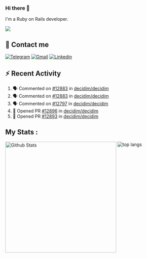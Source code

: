 ### Hi there 👋

I'm a Ruby on Rails developer.

<img src="https://komarev.com/ghpvc/?username=antopalidi&color=blueviolet&style=for-the-badge">

## 📩 Contact me 
[![Telegram](https://img.shields.io/badge/Telegram-2CA5E0?style=for-the-badge&logo=telegram&logoColor=white)](https://t.me/anna_top)
[![Gmail](https://img.shields.io/badge/email-D14836?style=for-the-badge&logo=gmail&logoColor=white)](mailto:topalidisanna@gmail.com)
[![Linkedin](https://img.shields.io/badge/LinkedIn-0077B5?style=for-the-badge&logo=linkedin&logoColor=white)](https://www.linkedin.com/in/topalidi/)
<!-- [![Codewars](https://img.shields.io/badge/Codewars-B1361E?style=for-the-badge&logo=Codewars&logoColor=white)](https://www.codewars.com/users/antopalidi) -->

## :zap: Recent Activity

<!--START_SECTION:activity-->
1. 🗣 Commented on [#12883](https://github.com/decidim/decidim/pull/12883#issuecomment-2145152091) in [decidim/decidim](https://github.com/decidim/decidim)
2. 🗣 Commented on [#12883](https://github.com/decidim/decidim/pull/12883#issuecomment-2139494381) in [decidim/decidim](https://github.com/decidim/decidim)
3. 🗣 Commented on [#12797](https://github.com/decidim/decidim/issues/12797#issuecomment-2139280180) in [decidim/decidim](https://github.com/decidim/decidim)
4. 💪 Opened PR [#12896](https://github.com/decidim/decidim/pull/12896) in [decidim/decidim](https://github.com/decidim/decidim)
5. 💪 Opened PR [#12893](https://github.com/decidim/decidim/pull/12893) in [decidim/decidim](https://github.com/decidim/decidim)
<!--END_SECTION:activity-->

## My Stats :
<!--
<img alt="activity" src="https://streak-stats.demolab.com?user=antopalidi" />
-->
<div>
<img align="top" width="350px" alt="Github Stats" src="https://github-readme-stats-git-master-antopalidis-projects.vercel.app/api?username=antopalidi&count_private=true&show_icons=true&hide_border=true" />
<img align="top" alt="top langs" src="https://github-readme-stats-git-master-antopalidis-projects.vercel.app/api/top-langs/?username=antopalidi&layout=compact" />
 </div>
<!--
#### [My CV](https://antopalidi.github.io/my_cv/)
-->

<!--
**antopalidi/antopalidi** is a ✨ _special_ ✨ repository because its `README.md` (this file) appears on your GitHub profile.
-->
